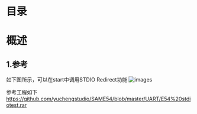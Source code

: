 # 目录
# 概述
## 1.参考
如下图所示，可以在start中调用STDIO Redirect功能
![images](https://github.com/yuchengstudio/SAME54/blob/master/UART/reference/STDIO%20Redirect_002.jpg)

参考工程如下
https://github.com/yuchengstudio/SAME54/blob/master/UART/E54%20stdiotest.rar


